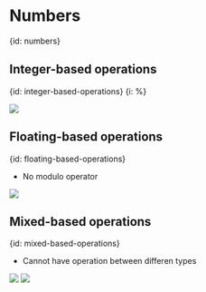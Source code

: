 # Numbers
{id: numbers}

## Integer-based operations
{id: integer-based-operations}
{i: %}

![](examples/numbers-integers/numbers_integers.go)

## Floating-based operations
{id: floating-based-operations}

* No modulo operator

![](examples/numbers-float/numbers_float.go)


## Mixed-based operations
{id: mixed-based-operations}

* Cannot have operation between differen types

![](examples/numbers-mix/numbers_mix.go)
![](examples/numbers-mix/numbers_mix.out)


